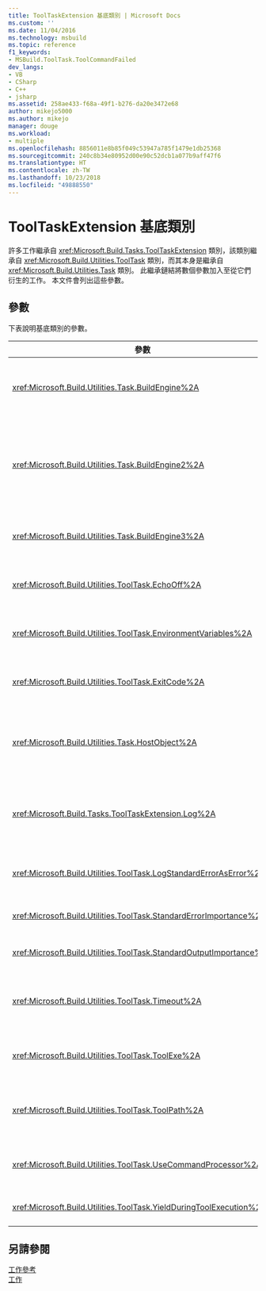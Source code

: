 ```yaml
---
title: ToolTaskExtension 基底類別 | Microsoft Docs
ms.custom: ''
ms.date: 11/04/2016
ms.technology: msbuild
ms.topic: reference
f1_keywords:
- MSBuild.ToolTask.ToolCommandFailed
dev_langs:
- VB
- CSharp
- C++
- jsharp
ms.assetid: 258ae433-f68a-49f1-b276-da20e3472e68
author: mikejo5000
ms.author: mikejo
manager: douge
ms.workload:
- multiple
ms.openlocfilehash: 8856011e8b85f049c53947a785f1479e1db25368
ms.sourcegitcommit: 240c8b34e80952d00e90c52dcb1a077b9aff47f6
ms.translationtype: HT
ms.contentlocale: zh-TW
ms.lasthandoff: 10/23/2018
ms.locfileid: "49888550"
---
```

# <a name="tooltaskextension-base-class"></a>ToolTaskExtension 基底類別
許多工作繼承自 <xref:Microsoft.Build.Tasks.ToolTaskExtension> 類別，該類別繼承自 <xref:Microsoft.Build.Utilities.ToolTask> 類別，而其本身是繼承自 <xref:Microsoft.Build.Utilities.Task> 類別。 此繼承鏈結將數個參數加入至從它們衍生的工作。 本文件會列出這些參數。  

## <a name="parameters"></a>參數  
 下表說明基底類別的參數。  


| 參數 | 描述 |
| - | - |
| <xref:Microsoft.Build.Utilities.Task.BuildEngine%2A> | 選擇性的 <xref:Microsoft.Build.Framework.IBuildEngine> 參數。<br /><br /> 指定工作可以使用的建置引擎介面。 建置引擎會自動設定這個參數，以允許工作回呼至它。 |
| <xref:Microsoft.Build.Utilities.Task.BuildEngine2%2A> | 選擇性的 <xref:Microsoft.Build.Framework.IBuildEngine2> 參數。<br /><br /> 指定工作可以使用的建置引擎介面。 建置引擎會自動設定這個參數，以允許工作回呼至它。<br /><br /> 這是方便的屬性，讓工作作者繼承自這個類別，不需要將值從 `IBuildEngine` 轉型到 `IBuildEngine2`。 |
| <xref:Microsoft.Build.Utilities.Task.BuildEngine3%2A> | 選擇性的 <xref:Microsoft.Build.Framework.IBuildEngine3> 參數。<br /><br /> 指定主機提供的建置引擎介面。 |
| <xref:Microsoft.Build.Utilities.ToolTask.EchoOff%2A> | 選擇性的 `bool` 參數。<br /><br /> 當設定為 `true` 時，此工作會將 **/Q** 傳遞至 *cmd.exe* 命令列，使命令列不會被複製到 stdout。 |
| <xref:Microsoft.Build.Utilities.ToolTask.EnvironmentVariables%2A> | 選擇性 `String` 陣列參數。<br /><br /> 環境變數組陣列，以等號分隔。 這些變數是在規則環境區塊以外傳遞至繁衍的可執行檔，或選擇性地覆寫。 |
| <xref:Microsoft.Build.Utilities.ToolTask.ExitCode%2A> | 選擇性 `Int32` 輸出唯讀參數。<br /><br /> 指定已執行命令提供的結束代碼。 如果工作已記錄任何錯誤，但是此程序具有結束代碼 0 (成功)，這會設為 -1。 |
| <xref:Microsoft.Build.Utilities.Task.HostObject%2A> | 選擇性的 <xref:Microsoft.Build.Framework.ITaskHost> 參數。<br /><br /> 指定主機物件執行個體 (可以為 Null)。 如果主機 IDE 讓主機物件與這個特定工作產生關聯，則建置引擎會設定這個屬性。 |
| <xref:Microsoft.Build.Tasks.ToolTaskExtension.Log%2A> | 選擇性 <xref:Microsoft.Build.Utilities.TaskLoggingHelper> 唯讀參數。<br /><br /> 取得 <xref:Microsoft.Build.Tasks.TaskLoggingHelperExtension> 類別的執行個體，其中包含工作記錄方法。 |
| <xref:Microsoft.Build.Utilities.ToolTask.LogStandardErrorAsError%2A> | 選項 `bool` 參數。<br /><br /> 如果為 `true`，則標準錯誤資料流上收到的所有訊息都會記錄為錯誤。 |
| <xref:Microsoft.Build.Utilities.ToolTask.StandardErrorImportance%2A> | 選擇性的 `String` 參數。<br /><br /> 用來從標準輸出資料流記錄文字的重要性。 |
| <xref:Microsoft.Build.Utilities.ToolTask.StandardOutputImportance%2A> | 選擇性的 `String` 參數。<br /><br /> 用來從標準輸出資料流記錄文字的重要性。 |
| <xref:Microsoft.Build.Utilities.ToolTask.Timeout%2A> | 虛擬選擇性 `Int32` 參數。<br /><br /> 指定時間量 (以毫秒為單位)，在此時間量之後會終止工作可執行檔。 預設值是 `Int.MaxValue`，表示沒有逾時期間。 逾時是以毫秒為單位。 |
| <xref:Microsoft.Build.Utilities.ToolTask.ToolExe%2A> | 虛擬選擇性 `string` 參數。<br /><br /> 專案可能會實作此項目以覆寫 ToolName。 工作可能會覆寫此項目以保留 ToolName。 |
| <xref:Microsoft.Build.Utilities.ToolTask.ToolPath%2A> | 選擇性的 `string` 參數。<br /><br /> 指定位置，工作會從該位置載入基礎可執行檔。 如果未指定這個參數，工作會使用 SDK 安裝路徑，對應於執行 [!INCLUDE[vstecmsbuild](../extensibility/internals/includes/vstecmsbuild_md.md)] 之架構的版本。 |
| <xref:Microsoft.Build.Utilities.ToolTask.UseCommandProcessor%2A> | 選擇性的 `bool` 參數。<br /><br /> 當設為 `true` 時，這項工作會針對命令列建立批次檔，並且使用命令處理器來執行，而不是直接執行命令。 |
| <xref:Microsoft.Build.Utilities.ToolTask.YieldDuringToolExecution%2A> | 選擇性的 `bool` 參數。<br /><br /> 當設為 `true` 時，這項工作在執行其工作時，會產生節點。 |

## <a name="see-also"></a>另請參閱  
 [工作參考](../msbuild/msbuild-task-reference.md)   
 [工作](../msbuild/msbuild-tasks.md)